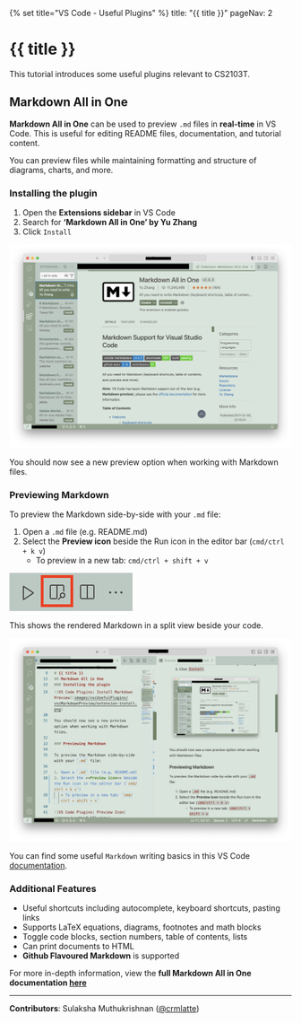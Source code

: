 {% set title="VS Code - Useful Plugins" %}
<frontmatter>
  title: "{{ title }}"
  pageNav: 2
</frontmatter>

<include src="vscode.md#wip-warning" />

# {{ title }}

This tutorial introduces some useful plugins relevant to CS2103T. 

<div id='vsc-plugins-markdown-all-in-one'>

## Markdown All in One

**Markdown All in One** can be used to preview `.md` files in **real-time** in VS Code. This is useful for editing README files, documentation, and tutorial content. 

<box type="tip" seamless>
    You can preview files while maintaining formatting and structure of diagrams, charts, and more. 
    </box>

### Installing the plugin

1. Open the **Extensions sidebar** in VS Code 
2. Search for **‘Markdown All in One’ by Yu Zhang**
3. Click `Install`

![VS Code Plugins: Install Markdown Preview](images/vscUsefulPlugins/vscMarkdownPreview/extension-install.png)

You should now see a new preview option when working with Markdown files.

### Previewing Markdown

To preview the Markdown side-by-side with your `.md` file:

1. Open a `.md` file (e.g. README.md)
2. Select the **Preview icon** beside the Run icon in the editor bar (`cmd/ctrl + k v`) 
   * To preview in a new tab: `cmd/ctrl + shift + v`

![VS Code Plugins: Preview Icon](images/vscUsefulPlugins/vscMarkdownPreview/preview-icon.png)

This shows the rendered Markdown in a split view beside your code.

![VS Code Plugins: Side-by-side Preview](images/vscUsefulPlugins/vscMarkdownPreview/markdown-preview.png)

You can find some useful `Markdown` writing basics in this VS Code [documentation](https://code.visualstudio.com/Docs/languages/markdown).

### Additional Features

* Useful shortcuts including autocomplete, keyboard shortcuts, pasting links
* Supports LaTeX equations, diagrams, footnotes and math blocks
* Toggle code blocks, section numbers, table of contents, lists
* Can print documents to HTML
* **Github Flavoured Markdown** is supported 


For more in-depth information, view the **full Markdown All in One documentation [here](https://marketplace.visualstudio.com/items?itemName=yzhang.markdown-all-in-one&ssr=false#user-content-keyboard-shortcuts-1)**

</div>

---

**Contributors**: Sulaksha Muthukrishnan ([@crmlatte](https://github.com/crmlatte))
